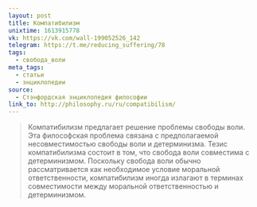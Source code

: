 ```yaml
---
layout: post
title: Компатибилизм
unixtime: 1613915778
vk: https://vk.com/wall-199052526_142
telegram: https://t.me/reducing_suffering/78
tags:
  - свобода_воли
meta_tags:
  - статьи
  - энциклопедии
source:
  - Стэнфордская энциклопедия философии
link_to: http://philosophy.ru/ru/compatibilism/
---
```

>Компатибилизм предлагает решение проблемы свободы воли. Эта философская проблема связана с предполагаемой несовместимостью свободы воли и детерминизма. Тезис компатибилизма состоит в том, что свобода воли совместима с детерминизмом. Поскольку свобода воли обычно рассматривается как необходимое условие моральной ответственности, компатибилизм иногда излагают в терминах совместимости между моральной ответственностью и детерминизмом.